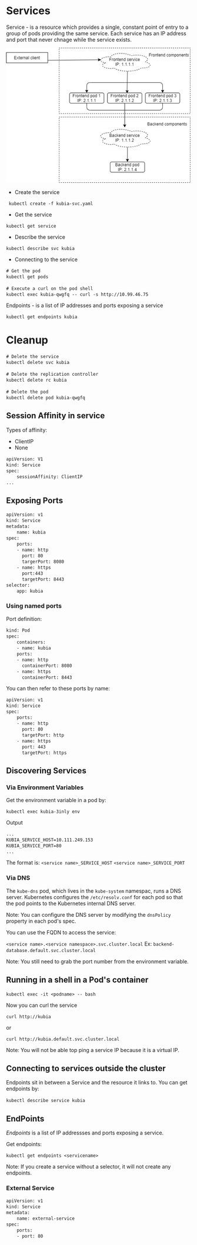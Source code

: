 # Services

Service - is a resource which provides a single, constant point of entry to a group of pods  providing the same service.
Each service has an IP address and port that never chnage while the service exists.

![Figure 5.1 Both internal and external clients usually connect to pods through services](/images/Services-Example.jpg)


* Create the service
```
 kubectl create -f kubia-svc.yaml
```

* Get the service
```
kubectl get service
```

* Describe the service
```
kubectl describe svc kubia
```

* Connecting to the service
```
# Get the pod
kubectl get pods

# Execute a curl on the pod shell
kubectl exec kubia-qwgfq -- curl -s http://10.99.46.75

```

Endpoints - is a list of IP addresses and ports exposing a service

```
kubectl get endpoints kubia
```

# Cleanup
```
# Delete the service
kubectl delete svc kubia

# Delete the replication controller
kubectl delete rc kubia

# Delete the pod
kubectl delete pod kubia-qwgfq
```

## Session Affinity in service
Types of affinity:
* ClientIP
* None

```
apiVersion: V1
kind: Service
spec:
    sessionAffinity: ClientIP
...
```

## Exposing Ports
```
apiVersion: v1
kind: Service
metadata:
    name: kubia
spec:
    ports:
    - name: http
      port: 80
      targerPort: 8080
    - name: https
      port:443
      targetPort: 8443
selector:
    app: kubia

```

### Using named ports
Port definition:
```
kind: Pod
spec:
    containers:
    - name: kubia
    ports:
    - name: http
      containerPort: 8080
    - name: https
      containerPort: 8443

```

You can then refer to these ports by name:
```
apiVersion: v1
kind: Service
spec:
    ports:
    - name: http
      port: 80
      targetPort: http
    - name: https
      port: 443
      targetPort: https
```

## Discovering Services

### Via Environment Variables
Get the environment variable in a pod by:

```
kubectl exec kubia-3inly env
```

Output
```
...
KUBIA_SERVICE_HOST=10.111.249.153
KUBIA_SERVICE_PORT=80
...
```

The format is: 
`<service name>_SERVICE_HOST`
`<service name>_SERVICE_PORT`

### Via DNS
The `kube-dns` pod, which lives in the `kube-system` namespac, runs a DNS server.
Kubernetes configures the `/etc/resolv.conf` for each pod so that the pod points to the Kubernetes internal DNS server.

Note: You can configure the DNS server by modifying the `dnsPolicy` property in each pod's spec.

You can use the FQDN to access the service:

`<service name>.<service namespace>.svc.cluster.local`
Ex:
`backend-database.default.svc.cluster.local`


Note: You still need to grab the port number from the environment variable.


## Running in a shell in a Pod's container

```
kubectl exec -it <podname> -- bash 
```

Now you can curl the service
```
curl http://kubia
```

or
```
curl http://kubia.default.svc.cluster.local
```

Note: You will not be able top ping a service IP because it is a virtual IP.

## Connecting to services outside the cluster
Endpoints sit in between a Service and the resource it links to.
You can get endpoints by:

`kubectl describe service kubia`

## EndPoints
*Endpoints* is a list of IP addressses and ports exposing a service.

Get endpoints:
```
kubectl get endpoints <servicename>
```

Note: If you create a service without a selector, it will not create any endpoints.

### External Service

```
apiVersion: v1
kind: Service
metadata:
    name: external-service
spec:
    ports:
    - port: 80
```
